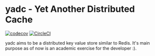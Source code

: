# yadc - Yet Another Distributed Cache
[![codecov](https://codecov.io/gh/mikhailswift/yadc/branch/master/graph/badge.svg)](https://codecov.io/gh/mikhailswift/yadc) [![CircleCI](https://circleci.com/gh/mikhailswift/yadc/tree/master.svg?style=shield)](https://circleci.com/gh/mikhailswift/yadc/tree/master)

yadc aims to be a distributed key value store similar to Redis.  It's main purpose as of now is an academic exercise for the developer :).
